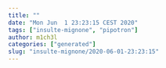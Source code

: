 ```yaml
---
title: ""
date: "Mon Jun  1 23:23:15 CEST 2020"
tags: ["insulte-mignone", "pipotron"]
author: m1ch3l
categories: ["generated"]
slug: "insulte-mignone/2020-06-01-23:23:15"
---
```



